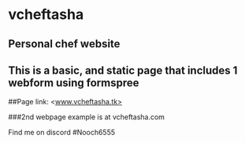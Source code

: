 # vcheftasha
Personal chef website
---
This is a basic, and static page that includes 1 webform using formspree
---
##Page link:  <www.vcheftasha.tk>

###2nd webpage example is at vcheftasha.com

Find me on discord #Nooch6555

